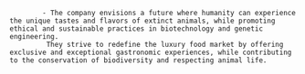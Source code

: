 			- The company envisions a future where humanity can experience the unique tastes and flavors of extinct animals, while promoting ethical and sustainable practices in biotechnology and genetic engineering.
			 They strive to redefine the luxury food market by offering exclusive and exceptional gastronomic experiences, while contributing to the conservation of biodiversity and respecting animal life.


